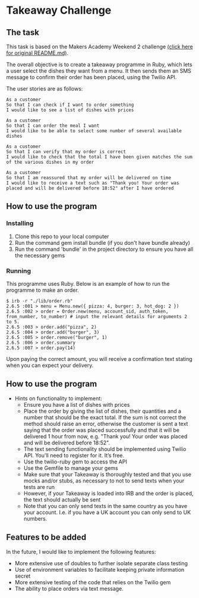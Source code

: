 Takeaway Challenge
==================

The task
---------

This task is based on the Makers Academy Weekend 2 challenge [(click here for original README.md)](ORIGINAL_README.md). 

The overall objective is to create a takeaway programme in Ruby, which lets a user select the dishes they want from a menu. It then sends them an SMS message to confirm their order has been placed, using the Twilio API.

The user stories are as follows:

```
As a customer
So that I can check if I want to order something
I would like to see a list of dishes with prices
```
```
As a customer
So that I can order the meal I want
I would like to be able to select some number of several available dishes
```
```
As a customer
So that I can verify that my order is correct
I would like to check that the total I have been given matches the sum of the various dishes in my order
```
```
As a customer
So that I am reassured that my order will be delivered on time
I would like to receive a text such as "Thank you! Your order was placed and will be delivered before 18:52" after I have ordered
```

How to use the program
-----

### Installing ###

1. Clone this repo to your local computer
2. Run the command gem install bundle (if you don't have bundle already)
3. Run the command 'bundle' in the project directory to ensure you have all the necessary gems

### Running ###

This programme uses Ruby. Below is an example of how to run the programme to make an order.

```
$ irb -r "./lib/order.rb"
2.6.5 :001 > menu = Menu.new({ pizza: 4, burger: 3, hot_dog: 2 })
2.6.5 :002 > order = Order.new(menu, account_sid, auth_token, from_number, to_number) # input the relevant details for arguments 2 to 5.
2.6.5 :003 > order.add("pizza", 2)
2.6.5 :004 > order.add("burger", 3)
2.6.5 :005 > order.remove("burger", 1)
2.6.5 :006 > order.summary
2.6.5 :007 > order.pay(14)
```
Upon paying the correct amount, you will receive a confirmation text stating when you can expect your delivery.

How to use the program
-----










* Hints on functionality to implement:
  * Ensure you have a list of dishes with prices
  * Place the order by giving the list of dishes, their quantities and a number that should be the exact total. If the sum is not correct the method should raise an error, otherwise the customer is sent a text saying that the order was placed successfully and that it will be delivered 1 hour from now, e.g. "Thank you! Your order was placed and will be delivered before 18:52".
  * The text sending functionality should be implemented using Twilio API. You'll need to register for it. It’s free.
  * Use the twilio-ruby gem to access the API
  * Use the Gemfile to manage your gems
  * Make sure that your Takeaway is thoroughly tested and that you use mocks and/or stubs, as necessary to not to send texts when your tests are run
  * However, if your Takeaway is loaded into IRB and the order is placed, the text should actually be sent
  * Note that you can only send texts in the same country as you have your account. I.e. if you have a UK account you can only send to UK numbers.

## Features to be added ##

In the future, I would like to implement the following features:
- More extensive use of doubles to further isolate separate class testing
- Use of environment variables to facilitate keeping private information secret
- More extensive testing of the code that relies on the Twilio gem
- The ability to place orders via text message.
